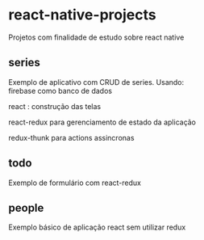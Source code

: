 # react-native-projects
Projetos com finalidade de estudo sobre react native 

## series
Exemplo de aplicativo com CRUD de series. 
Usando:  
firebase como banco de dados 

react : construção das telas 

react-redux para gerenciamento de estado da aplicação 

redux-thunk para actions assincronas 

## todo
Exemplo de formulário com react-redux

## people
Exemplo básico de aplicação react sem utilizar redux 
